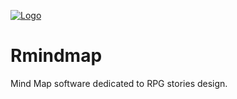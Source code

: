 [![Logo](http://www.rolisteam.org/sites/default/files/pixture_reloaded_logo.png)](http://www.rolisteam.org)

Rmindmap
========

Mind Map software dedicated to RPG stories design. 
